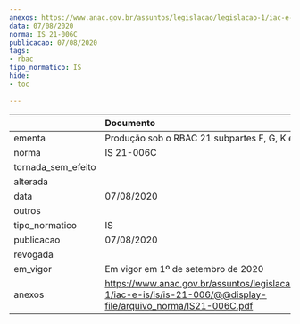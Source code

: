 ```yaml
---
anexos: https://www.anac.gov.br/assuntos/legislacao/legislacao-1/iac-e-is/is/is-21-006/@@display-file/arquivo_norma/IS21-006C.pdf
data: 07/08/2020
norma: IS 21-006C
publicacao: 07/08/2020
tags:
- rbac
tipo_normatico: IS
hide: 
- toc 
 
---
```


|                    | Documento                                                                                                                 |
|:-------------------|:--------------------------------------------------------------------------------------------------------------------------|
| ementa             | Produção sob o RBAC 21 subpartes F, G, K e O                                                                              |
| norma              | IS 21-006C                                                                                                                |
| tornada_sem_efeito |                                                                                                                           |
| alterada           |                                                                                                                           |
| data               | 07/08/2020                                                                                                                |
| outros             |                                                                                                                           |
| tipo_normatico     | IS                                                                                                                        |
| publicacao         | 07/08/2020                                                                                                                |
| revogada           |                                                                                                                           |
| em_vigor           | Em vigor em 1º de setembro de 2020                                                                                        |
| anexos             | https://www.anac.gov.br/assuntos/legislacao/legislacao-1/iac-e-is/is/is-21-006/@@display-file/arquivo_norma/IS21-006C.pdf |